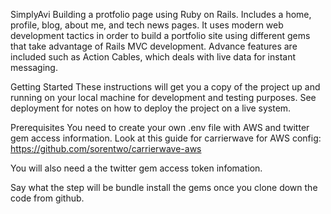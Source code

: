 SimplyAvi
Building a protfolio page using Ruby on Rails. Includes a home, profile, blog, about me, and tech news pages. It uses modern web development tactics in order to build a portfolio site using different gems that take advantage of Rails MVC development. Advance features are included such as Action Cables, which deals with live data for instant messaging.

Getting Started
These instructions will get you a copy of the project up and running on your local machine for development and testing purposes. See deployment for notes on how to deploy the project on a live system.

Prerequisites
You need to create your own .env file with AWS and twitter gem access information. Look at this guide for carrierwave for AWS config: https://github.com/sorentwo/carrierwave-aws

You will also need a the twitter gem access token infomation.


Say what the step will be
bundle install the gems once you clone down the code from github.

